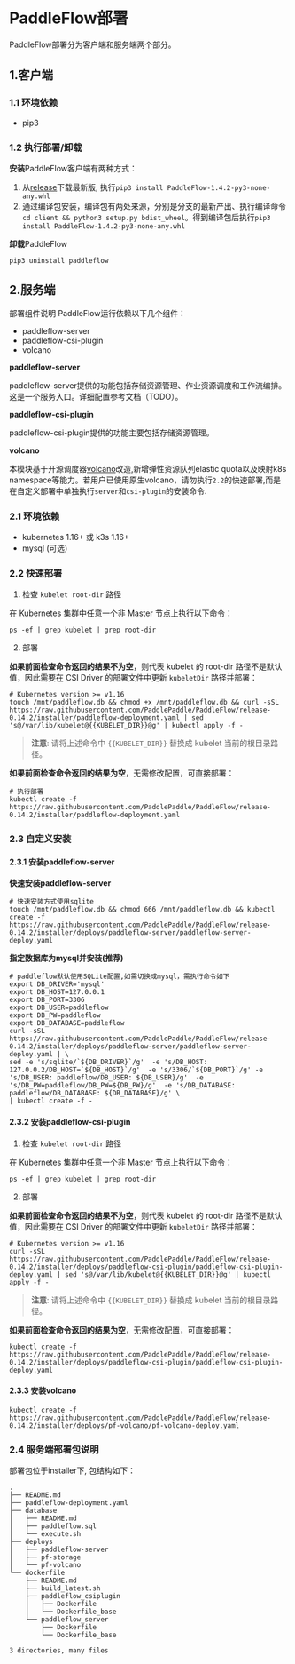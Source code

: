 # PaddleFlow部署
PaddleFlow部署分为客户端和服务端两个部分。
## 1.客户端
### 1.1 环境依赖
- pip3

### 1.2 执行部署/卸载

**安装**PaddleFlow客户端有两种方式：

1. 从[release](https://github.com/PaddlePaddle/PaddleFlow/releases)下载最新版, 执行`pip3 install PaddleFlow-1.4.2-py3-none-any.whl`
2. 通过编译包安装，编译包有两处来源，分别是分支的最新产出、执行编译命令`cd client && python3 setup.py bdist_wheel`。得到编译包后执行`pip3 install PaddleFlow-1.4.2-py3-none-any.whl`

**卸载**PaddleFlow

`pip3 uninstall paddleflow`

## 2.服务端
部署组件说明
PaddleFlow运行依赖以下几个组件：</br>
* paddleflow-server
* paddleflow-csi-plugin
* volcano

**paddleflow-server**

paddleflow-server提供的功能包括存储资源管理、作业资源调度和工作流编排。这是一个服务入口。详细配置参考文档（TODO）。</br>

**paddleflow-csi-plugin**

paddleflow-csi-plugin提供的功能主要包括存储资源管理。</br>

**volcano**

本模块基于开源调度器[volcano](https://volcano.sh/zh/docs/architecture/)改造,新增弹性资源队列elastic quota以及映射k8s namespace等能力。若用户已使用原生volcano，请勿执行`2.2`的快速部署,而是在自定义部署中单独执行`server`和`csi-plugin`的安装命令.

### 2.1 环境依赖
- kubernetes 1.16+ 或 k3s 1.16+
- mysql (可选)

### 2.2 快速部署

1. 检查 `kubelet root-dir` 路径

在 Kubernetes 集群中任意一个非 Master 节点上执行以下命令：

```shell
ps -ef | grep kubelet | grep root-dir
```

2. 部署

**如果前面检查命令返回的结果不为空**，则代表 kubelet 的 root-dir 路径不是默认值，因此需要在 CSI Driver 的部署文件中更新 `kubeletDir` 路径并部署：
```shell
# Kubernetes version >= v1.16
touch /mnt/paddleflow.db && chmod +x /mnt/paddleflow.db && curl -sSL https://raw.githubusercontent.com/PaddlePaddle/PaddleFlow/release-0.14.2/installer/paddleflow-deployment.yaml | sed 's@/var/lib/kubelet@{{KUBELET_DIR}}@g' | kubectl apply -f -
```

> **注意**: 请将上述命令中 `{{KUBELET_DIR}}` 替换成 kubelet 当前的根目录路径。

**如果前面检查命令返回的结果为空**，无需修改配置，可直接部署：

```shell
# 执行部署
kubectl create -f https://raw.githubusercontent.com/PaddlePaddle/PaddleFlow/release-0.14.2/installer/paddleflow-deployment.yaml
```
### 2.3 自定义安装
#### 2.3.1 安装paddleflow-server

**快速安装paddleflow-server**
```shell
# 快速安装方式使用sqlite
touch /mnt/paddleflow.db && chmod 666 /mnt/paddleflow.db && kubectl create -f https://raw.githubusercontent.com/PaddlePaddle/PaddleFlow/release-0.14.2/installer/deploys/paddleflow-server/paddleflow-server-deploy.yaml
```

**指定数据库为mysql并安装(推荐)**
```shell
# paddleflow默认使用SQLite配置,如需切换成mysql，需执行命令如下
export DB_DRIVER='mysql'
export DB_HOST=127.0.0.1
export DB_PORT=3306
export DB_USER=paddleflow
export DB_PW=paddleflow
export DB_DATABASE=paddleflow
curl -sSL https://raw.githubusercontent.com/PaddlePaddle/PaddleFlow/release-0.14.2/installer/deploys/paddleflow-server/paddleflow-server-deploy.yaml | \
sed -e 's/sqlite/`${DB_DRIVER}`/g'  -e 's/DB_HOST: 127.0.0.2/DB_HOST=`${DB_HOST}`/g'  -e 's/3306/`${DB_PORT}`/g' -e 's/DB_USER: paddleflow/DB_USER: ${DB_USER}/g'  -e 's/DB_PW=paddleflow/DB_PW=${DB_PW}/g'  -e 's/DB_DATABASE: paddleflow/DB_DATABASE: ${DB_DATABASE}/g' \
| kubectl create -f -
```

#### 2.3.2 安装paddleflow-csi-plugin

1. 检查 `kubelet root-dir` 路径

在 Kubernetes 集群中任意一个非 Master 节点上执行以下命令：

```shell
ps -ef | grep kubelet | grep root-dir
```

2. 部署

**如果前面检查命令返回的结果不为空**，则代表 kubelet 的 root-dir 路径不是默认值，因此需要在 CSI Driver 的部署文件中更新 `kubeletDir` 路径并部署：
```shell
# Kubernetes version >= v1.16
curl -sSL https://raw.githubusercontent.com/PaddlePaddle/PaddleFlow/release-0.14.2/installer/deploys/paddleflow-csi-plugin/paddleflow-csi-plugin-deploy.yaml | sed 's@/var/lib/kubelet@{{KUBELET_DIR}}@g' | kubectl apply -f -
```

> **注意**: 请将上述命令中 `{{KUBELET_DIR}}` 替换成 kubelet 当前的根目录路径。

**如果前面检查命令返回的结果为空**，无需修改配置，可直接部署：
```shell
kubectl create -f https://raw.githubusercontent.com/PaddlePaddle/PaddleFlow/release-0.14.2/installer/deploys/paddleflow-csi-plugin/paddleflow-csi-plugin-deploy.yaml
```

#### 2.3.3 安装volcano
```shell
kubectl create -f https://raw.githubusercontent.com/PaddlePaddle/PaddleFlow/release-0.14.2/installer/deploys/pf-volcano/pf-volcano-deploy.yaml
```

### 2.4 服务端部署包说明
部署包位于installer下, 包结构如下：

```
.
├── README.md
├── paddleflow-deployment.yaml
├── database
│   ├── README.md
│   ├── paddleflow.sql
│   └── execute.sh
├── deploys
│   ├── paddleflow-server
│   ├── pf-storage
│   └── pf-volcano
└── dockerfile
    ├── README.md
    ├── build_latest.sh
    ├── paddleflow_csiplugin
    │   ├── Dockerfile
    │   └── Dockerfile_base
    └── paddleflow_server
        ├── Dockerfile
        └── Dockerfile_base

3 directories, many files
```

